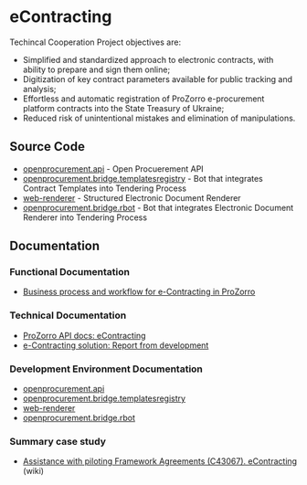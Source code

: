 # eContracting

Techincal Cooperation Project objectives are:

* Simplified and standardized approach to electronic contracts, with ability to prepare and sign them online;
* Digitization of key contract parameters available for public tracking and analysis;
* Effortless and automatic registration of ProZorro e-procurement platform contracts into the State Treasury of Ukraine;
* Reduced risk of unintentional mistakes and elimination of manipulations.

> 

## Source Code

 - [openprocurement.api](https://github.com/EBRD-ProZorro-FAs/openprocurement.api) - Open Procuerement API
 - [openprocurement.bridge.templatesregistry](https://github.com/EBRD-ProZorro-FAs/openprocurement.bridge.templatesregistry) - Bot that integrates Contract Templates into Tendering Process
 - [web-renderer](https://github.com/EBRD-ProZorro-FAs/web-renderer) - Structured Electronic Document Renderer
 - [openprocurement.bridge.rbot](https://github.com/EBRD-ProZorro-FAs/openprocurement.bridge.rbot) - Bot that integrates Electronic Document Renderer into Tendering Process

## Documentation

### Functional Documentation

 - [Business process and workflow for e-Contracting in ProZorro](/documentation/functional/Business-process-and-workflow-for-e-Contracting-in-ProZorro.pdf)

### Technical Documentation

- [ProZorro API docs: eContracting](https://prozorro-api-docs.readthedocs.io/en/master/tendering/tutorial.html#e-contracting)
- [e-Contracting solution: Report from development](/documentation/technical/e-Contracting-solution-Report-from-development.pdf)

### Development Environment Documentation

 - [openprocurement.api](https://github.com/EBRD-ProZorro-FAs/openprocurement.api#documentation)
 - [openprocurement.bridge.templatesregistry](https://github.com/EBRD-ProZorro-FAs/openprocurement.bridge.templatesregistry#installing)
 - [web-renderer](https://github.com/EBRD-ProZorro-FAs/web-renderer#run-tests)
 - [openprocurement.bridge.rbot](https://github.com/EBRD-ProZorro-FAs/openprocurement.bridge.rbot#development)

### Summary case study

* [Assistance with piloting Framework Agreements (C43067). eContracting](https://github.com/EBRD-ProZorro-FAs/eContracting/wiki) (wiki)